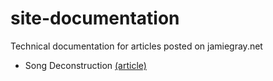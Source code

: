 # site-documentation
Technical documentation for articles posted on jamiegray.net

- Song Deconstruction [(article)](https://jamiegray.net/open-source-ideas/2016/song-deconstruction-software)
